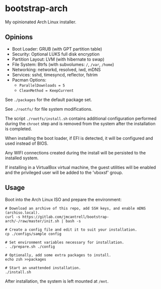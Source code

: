 # bootstrap-arch

My opinionated Arch Linux installer.

## Opinions

- Boot Loader: GRUB (with GPT partition table)
- Security: Optional LUKS full disk encryption
- Partition Layout: LVM (with hibernate to swap)
- File System: Btrfs (with subvolumes: `/`, `/var`, `/home`)
- Networking: networkd, resolved, iwd, mDNS
- Services: sshd, timesyncd, reflector, fstrim
- Pacman Options:
  - `ParallelDownloads = 5`
  - `CleanMethod = KeepCurrent`

See `./packages` for the default package set.

See `./rootfs/` for file system modifications.

The script `./rootfs/install.sh` contains additional configuration
performed during the `chroot` step and is removed from the system
after the installation is completed.

When installing the boot loader, if EFI is detected, it will be
configured and used instead of BIOS.

Any WIFI connections created during the install will be persisted to
the installed system.

If installing in a VirtualBox virtual machine, the guest utilities
will be enabled and the privileged user will be added to the 'vboxsf'
group.

## Usage

Boot into the Arch Linux ISO and prepare the environment:

```
# Download an archive of this repo, add SSH keys, and enable mDNS (archiso.local).
curl -s https://gitlab.com/jmcantrell/bootstrap-arch/-/raw/master/init.sh | bash -s

# Create a config file and edit it to suit your installation.
cp ./configs/sample config

# Set environment variables necessary for installation.
. ./prepare.sh ./config

# Optionally, add some extra packages to install.
echo zsh >>packages

# Start an unattended installation.
./install.sh
```

After installation, the system is left mounted at `/mnt`.
